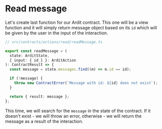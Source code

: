 # Read message

Let's create last function for our Ardit contract. This one will be a view function and it will simply return message object based on its `id` which will be given by the user in the input of the interaction.

```ts
// src/contracts/actions/read/readMessage.ts

export const readMessage = (
  state: ArditState,
  { input: { id } }: ArditAction
): ContractResult => {
  const message = state.messages.find((m) => m.id == id);

  if (!message) {
    throw new ContractError(`Message with id: ${id} does not exist`);
  }

  return { result: message };
};
```

This time, we will search for the `message` in the state of the contract. If it doesn't exist - we will throw an error, otherwise - we will return the message as a result of the interaction.
